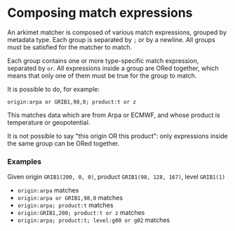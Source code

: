 # Composing match expressions

An arkimet matcher is composed of various match expressions, grouped by
metadata type. Each group is separated by `;` or by a newline. All groups must
be satisfied for the matcher to match.

Each group contains one or more type-specific match expression, separated by
` or `. All expressions inside a group are ORed together, which means that only
one of them must be true for the group to match.

It is possible to do, for example:

    origin:arpa or GRIB1,98,0; product:t or z

This matches data which are from Arpa or ECMWF, and whose product is
temperature or geopotential.

It is not possible to say "this origin OR this product": only expressions
inside the same group can be ORed together.

### Examples

Given origin `GRIB1(200, 0, 0)`, product `GRIB1(98, 128, 167)`, level `GRIB1(1)`

* `origin:arpa` matches
* `origin:arpa or GRIB1,98,0` matches
* `origin:arpa; product:t` matches
* `origin:GRIB1,200; product:t or z` matches
* `origin:arpa; product:t; level:g00 or g02` matches

[//]: # (matched: 5, not matched: 0)
